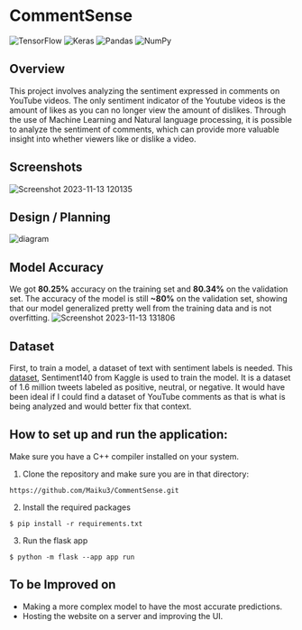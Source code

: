 # CommentSense
![TensorFlow](https://img.shields.io/badge/TensorFlow-FF6F00?style=for-the-badge&logo=tensorflow&logoColor=white)
![Keras](https://img.shields.io/badge/Keras-FF0000?style=for-the-badge&logo=keras&logoColor=white)
![Pandas](https://img.shields.io/badge/pandas-%23150458.svg?style=for-the-badge&logo=pandas&logoColor=white)
![NumPy](https://img.shields.io/badge/numpy-%23013243.svg?style=for-the-badge&logo=numpy&logoColor=white)
## Overview
This project involves analyzing the sentiment expressed in comments on YouTube videos. The only sentiment indicator of the Youtube videos is the amount of likes as you can no longer view the amount of dislikes. Through the use of Machine Learning and Natural language processing, it is possible to analyze the sentiment of comments, which can provide more valuable insight into whether viewers like or dislike a video.

## Screenshots
![Screenshot 2023-11-13 120135](https://github.com/Maiku3/YT-Comment-Analysis/assets/95307563/32432cfa-351b-4d09-b9d7-7c1652a3f0fa)

## Design / Planning
![diagram](https://github.com/Maiku3/YT-Comment-Analysis/assets/95307563/2353fde5-c236-46d8-becc-67fc0f38e4d0)

## Model Accuracy
We got **80.25%** accuracy on the training set and **80.34%** on the validation set. The accuracy of the model is still **~80%** on the validation set, showing that our model generalized pretty well from the training data and is not overfitting.
![Screenshot 2023-11-13 131806](https://github.com/Maiku3/YT-Comment-Analysis/assets/95307563/679fbfdc-8845-4607-b348-4c78ea27415a)

## Dataset
First, to train a model, a dataset of text with sentiment labels is needed. This [dataset](https://www.kaggle.com/datasets/kazanova/sentiment140), Sentiment140 from Kaggle is used to train the model. It is a dataset of 1.6 million tweets labeled as positive, neutral, or negative. It would have been ideal if I could find a dataset of YouTube comments as that is what is being analyzed and would better fix that context.

## How to set up and run the application: 
Make sure you have a C++ compiler installed on your system.
1. Clone the repository and make sure you are in that directory:
```
https://github.com/Maiku3/CommentSense.git
```
2. Install the required packages
```
$ pip install -r requirements.txt
```
3. Run the flask app
```
$ python -m flask --app app run
```
## To be Improved on
- Making a more complex model to have the most accurate predictions.
- Hosting the website on a server and improving the UI.
